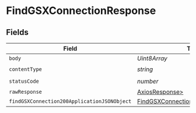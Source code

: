 # FindGSXConnectionResponse


## Fields

| Field                                                                                                 | Type                                                                                                  | Required                                                                                              | Description                                                                                           |
| ----------------------------------------------------------------------------------------------------- | ----------------------------------------------------------------------------------------------------- | ----------------------------------------------------------------------------------------------------- | ----------------------------------------------------------------------------------------------------- |
| `body`                                                                                                | *Uint8Array*                                                                                          | :heavy_minus_sign:                                                                                    | N/A                                                                                                   |
| `contentType`                                                                                         | *string*                                                                                              | :heavy_check_mark:                                                                                    | N/A                                                                                                   |
| `statusCode`                                                                                          | *number*                                                                                              | :heavy_check_mark:                                                                                    | N/A                                                                                                   |
| `rawResponse`                                                                                         | [AxiosResponse>](https://axios-http.com/docs/res_schema)                                              | :heavy_minus_sign:                                                                                    | N/A                                                                                                   |
| `findGSXConnection200ApplicationJSONObject`                                                           | [FindGSXConnection200ApplicationJSON](../../models/operations/findgsxconnection200applicationjson.md) | :heavy_minus_sign:                                                                                    | OK                                                                                                    |
